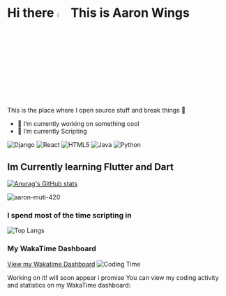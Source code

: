 # Hi there <a href="https://www.gautamkrishnar.com/"><img src="https://media.giphy.com/media/hvRJCLFzcasrR4ia7z/giphy.gif" width="5%"></a> This is Aaron Wings
This is the place where I open source stuff and break things :rofl:


- 🔭 I’m currently working on something cool
- 🌱 I’m currently Scripting

  
![Django](https://img.shields.io/badge/django-%23092E20.svg?style=for-the-badge&logo=django&logoColor=white)
![React](https://img.shields.io/badge/react-%2320232a.svg?style=for-the-badge&logo=react&logoColor=%2361DAFB)
![HTML5](https://img.shields.io/badge/html5-%23E34F26.svg?style=for-the-badge&logo=html5&logoColor=white)
![Java](https://img.shields.io/badge/java-%23ED8B00.svg?style=for-the-badge&logo=openjdk&logoColor=white)
![Python](https://img.shields.io/badge/python-3670A0?style=for-the-badge&logo=python&logoColor=ffdd54)
## Im Currently learning Flutter and Dart
[![Anurag's GitHub stats](https://github-readme-stats.vercel.app/api?username=aaron-muti-420)](https://github.com/aaron-muti-420/github-readme-stats)
<p align="left"> <img src="https://komarev.com/ghpvc/?username=aaron-muti-420&label=Profile%20views&color=0e75b6&style=flat" alt="aaron-muti-420" /> </p>

### I spend most of the time scripting in 
![Top Langs](https://github-readme-stats.vercel.app/api/top-langs/?username=aaron-muti-420&hide_progress=true)

### My WakaTime Dashboard
[View my Wakatime Dashboard](https://wakatime.com/@aaron_muti_420)
![Coding Time](https://img.shields.io/badge/Total%20Coding%20Time-100%20hrs-blue)

Working on it!  will soon appear i promise 
You can view my coding activity and statistics on my WakaTime dashboard:

